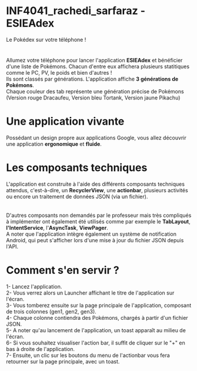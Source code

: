# INF4041_rachedi_sarfaraz - ESIEAdex
Le Pokédex sur votre téléphone !
# 
Allumez votre téléphone pour lancer l'application <strong>ESIEAdex</strong> et bénéficier d'une liste de Pokémons. Chacun d'entre eux affichera plusieurs statitiques comme le PC, PV, le poids et bien d'autres !
<br/>
Ils sont classés par générations. L'application affiche <strong>3 générations de Pokémons</strong>. 
<br/>
Chaque couleur des tab représente une génération précise de Pokémons (Version rouge Dracaufeu, Version bleu Tortank, Version jaune Pikachu)

# Une application vivante
Possédant un design propre aux applications Google, vous allez découvrir une application <strong>ergonomique</strong> et <strong>fluide</strong>.

# Les composants techniques
L'application est construite à l'aide des différents composants techniques attendus, c'est-à-dire, un <strong>RecyclerView</strong>, une <strong>actionbar</strong>, plusieurs activités ou encore un traitement de données JSON (via un fichier).
<br/><br/><br/>
D'autres composants non demandés par le professeur mais très compliqués à implémenter ont également été utilisés comme par exemple le <strong>TabLayout</strong>, <strong>l'IntentService</strong>, l'<strong>AsyncTask</strong>, <strong>ViewPager</strong>.
<br/>
A noter que l'application intègre également un système de notification Android, qui peut s'afficher lors d'une mise à jour du fichier JSON depuis l'API.

# Comment s'en servir ?
1- Lancez l'application. <br/>
2- Vous verrez alors un Launcher affichant le titre de l'application sur l'écran. <br/>
3- Vous tomberez ensuite sur la page principale de l'application, composant de trois colonnes (gen1, gen2, gen3).<br/>
4- Chaque colonne contiendra des Pokémons, chargés à partir d'un fichier JSON.<br/>
5- A noter qu'au lancement de l'application, un toast apparaît au milieu de l'écran.<br/>
6- Si vous souhaitez visualiser l'action bar, il suffit de cliquer sur le "+" en bas à droite de l'application. <br/>
7- Ensuite, un clic sur les boutons du menu de l'actionbar vous fera retourner sur la page principale, avec un toast.